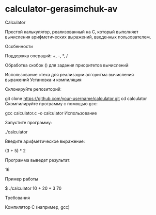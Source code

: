 # calculator-gerasimchuk-av
Calculator

Простой калькулятор, реализованный на C, который выполняет вычисления арифметических выражений, введенных пользователем.

Особенности

Поддержка операций: +, -, *, /

Обработка скобок () для задания приоритетов вычислений

Использование стека для реализации алгоритма вычисления выражений
Установка и компиляция

Склонируйте репозиторий:

git clone https://github.com/your-username/calculator.git
cd calculator
Скомпилируйте программу с помощью gcc:

gcc calculator.c -o calculator
Использование

Запустите программу:

./calculator

Введите арифметическое выражение:

(3 + 5) * 2

Программа выведет результат:

16

Пример работы

$ ./calculator
10 + 20 * 3
70

Требования

Компилятор C (например, gcc)
